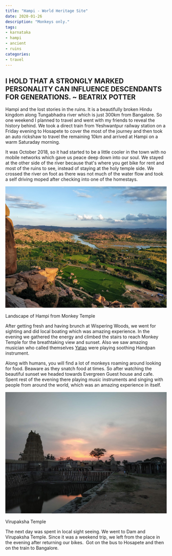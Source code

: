 ```yaml
---
title: "Hampi - World Heritage Site"
date: 2020-01-26
description: "Monkeys only."
tags: 
- karnataka
- hampi
- ancient
- ruins
categories:
- travel
---
```


I HOLD THAT A STRONGLY MARKED PERSONALITY CAN INFLUENCE DESCENDANTS FOR GENERATIONS. ~ BEATRIX POTTER
-----------------------------------------------------------------------------------------------------

Hampi and the lost stories in the ruins. It is a beautifully broken Hindu kingdom along Tungabhadra river which is just 300km from Bangalore. So one weekend I planned to travel and went with my friends to reveal the history behind. We took a direct train from Yeshwantpur railway station on a Friday evening to Hosapete to cover the most of the journey and then took an auto rickshaw to travel the remaining 10km and arrived at Hampi on a warm Saturaday morning.

  

It was October 2018, so it had started to be a little cooler in the town with no mobile networks which gave us peace deep down into our soul. We stayed at the other side of the river because that's where you get bike for rent and most of the ruins to see, instead of staying at the holy temple side. We crossed the river on foot as there was not much of the water flow and took a self driving moped after checking into one of the homestays.  
  

![Hampi](assets/images/travel/hampi.jpeg)

Landscape of Hampi from Monkey Temple

  
After getting fresh and having brunch at Wispering Woods, we went for sighting and did local boating which was amazing experience. In the evening we gathered the energy and climbed the stairs to reach Monkey Temple for the breathtaking view and sunset. Also we saw amazing musician who called themselves [Yatao](https://yataomusic.com/) were playing soothing Handpan instrument. 

  

Along with humans, you will find a lot of monkeys roaming around looking for food. Beaware as they snatch food at times. So after watching the beautiful sunset we headed towards Evergreen Guest house and cafe. Spent rest of the evening there playing music instruments and singing with people from around the world, which was an amazing experience in itself.  

  
![Virupaksha](assets/images/travel/virupaksha.jpeg)

Virupaksha Temple

  
The next day was spent in local sight seeing. We went to Dam and Virupaksha Temple. Since it was a weekend trip, we left from the place in the evening after returning our bikes.  Got on the bus to Hosapete and then on the train to Bangalore.